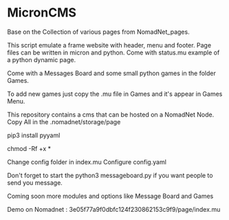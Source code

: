 # MicronCMS
Base on the Collection of various pages from NomadNet_pages.

This script emulate a frame website with header, menu and footer.
Page files can be written in micron and python.
Come with status.mu example of a python dynamic page.

Come with a Messages Board and some small python games in the folder Games.

To add new games just copy the .mu file in Games and it's appear in Games Menu.

This repository contains a cms that can be hosted on a NomadNet Node.
Copy All in the .nomadnet/storage/page

pip3 install pyyaml

chmod -Rf +x *

Change config folder in index.mu
Configure config.yaml

Don't forget to start the python3 messageboard.py if you want people to send you message.

Coming soon more modules and options like Message Board and Games

Demo on Nomadnet : 3e05f77a9f0dbfc124f230862153c9f9/page/index.mu
